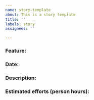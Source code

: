 ```yaml
---
name: story-template
about: This is a story template
title: ''
labels: story
assignees: ''

---
```


### Feature: 

### Date:

### Description:

### Estimated efforts (person hours):
